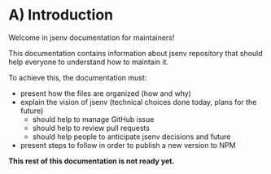 # A) Introduction

Welcome in jsenv documentation for maintainers!

This documentation contains information about jsenv repository that should help everyone to understand how to maintain it.

To achieve this, the documentation must:

- present how the files are organized (how and why)
- explain the vision of jsenv (technical choices done today, plans for the future)
  - should help to manage GitHub issue
  - should help to review pull requests
  - should help people to anticipate jsenv decisions and future
- present steps to follow in order to publish a new version to NPM

**This rest of this documentation is not ready yet.**
